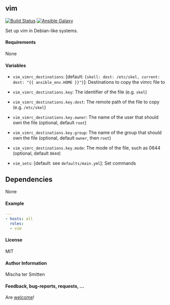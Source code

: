 ## vim

[![Build Status](https://travis-ci.org/Oefenweb/ansible-vim.svg?branch=master)](https://travis-ci.org/Oefenweb/ansible-vim)
[![Ansible Galaxy](http://img.shields.io/badge/ansible--galaxy-vim-blue.svg)](https://galaxy.ansible.com/Oefenweb/vim)

Set up vim in Debian-like systems.

#### Requirements

None

#### Variables

* `vim_vimrc_destinations`: [default: `{skell: dest: /etc/skel, current: dest: "{{ ansible_env.HOME }}"}`]: Destinations to copy the vimrc file to
* `vim_vimrc_destinations.key`: The identifier of the file (e.g. `skel`)
* `vim_vimrc_destinations.key.dest`: The remote path of the file to copy (e.g. `/etc/skel`)
* `vim_vimrc_destinations.key.owner`: The name of the user that should own the file (optional, default `root`)
* `vim_vimrc_destinations.key.group`: The name of the group that should own the file (optional, default `owner`, then `root`)
* `vim_vimrc_destinations.key.mode`: The mode of the file, such as 0644 (optional, default `0644`)

* `vim_sets`: [default: see `defaults/main.yml`]: Set commands

## Dependencies

None

#### Example

```yaml
---
- hosts: all
  roles:
  - vim
```

#### License

MIT

#### Author Information

Mischa ter Smitten

#### Feedback, bug-reports, requests, ...

Are [welcome](https://github.com/Oefenweb/ansible-vim/issues)!
